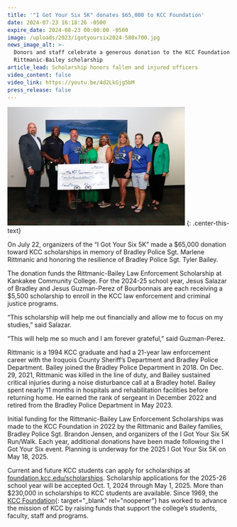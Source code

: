 ```yaml
---
title: '"I Got Your Six 5K" donates $65,000 to KCC Foundation'
date: 2024-07-23 16:18:26 -0500
expire_date: 2024-08-23 00:00:00 -0500
image: /uploads/2023/igotyoursix2024-580x700.jpg
news_image_alt: >-
  Donors and staff celebrate a generous donation to the KCC Foundation for the
  Rittmanic-Bailey scholarship
article_lead: Scholarship honors fallen and injured officers
video_content: false
video_link: https://youtu.be/4d2LkGjg5bM
press_release: false
---
```

![L-R: Dr. Michael Boyd, Chief Eric Springer, Sgt. Brandon Jensen, Dr. Melvina Calvin, Dr. Quincy Rose-Sewell, Kathy Rittmanic-Emme, Lyn Stua, and Kari Nugent](/uploads/2023/igotyoursixdonation-400x267-1.jpg "L-R: Dr. Michael Boyd, Chief Eric Springer, Sgt. Brandon Jensen, Dr. Melvina Calvin, Dr. Quincy Rose-Sewell, Kathy Rittmanic-Emme, Lyn Stua, and Kari Nugent")
{: .center-this-text}

On July 22, organizers of the “I Got Your Six 5K” made a $65,000 donation toward KCC scholarships in memory of Bradley Police Sgt. Marlene Rittmanic and honoring the resilience of Bradley Police Sgt. Tyler Bailey.

The donation funds the Rittmanic-Bailey Law Enforcement Scholarship at Kankakee Community College. For the 2024-25 school year, Jesus Salazar of Bradley and Jesus Guzman-Perez of Bourbonnais are each receiving a $5,500 scholarship to enroll in the KCC law enforcement and criminal justice programs.

“This scholarship will help me out financially and allow me to focus on my studies,” said Salazar.

“This will help me so much and I am forever grateful,” said Guzman-Perez.

Rittmanic is a 1994 KCC graduate and had a 21-year law enforcement career with the Iroquois County Sheriff’s Department and Bradley Police Department. Bailey joined the Bradley Police Department in 2018. On Dec. 29, 2021, Rittmanic was killed in the line of duty, and Bailey sustained critical injuries during a noise disturbance call at a Bradley hotel. Bailey spent nearly 11 months in hospitals and rehabilitation facilities before returning home. He earned the rank of sergeant in December 2022 and retired from the Bradley Police Department in May 2023.

Initial funding for the Rittmanic-Bailey Law Enforcement Scholarships was made to the KCC Foundation in 2022 by the Rittmanic and Bailey families, Bradley Police Sgt. Brandon Jensen, and organizers of the I Got Your Six 5K Run/Walk. Each year, additional donations have been made following the I Got Your Six event. Planning is underway for the 2025 I Got Your Six 5K on May 18, 2025.

Current and future KCC students can apply for scholarships at [foundation.kcc.edu/scholarships](https://foundation.kcc.edu/scholarships "https://foundation.kcc.edu/scholarships"). Scholarship applications for the 2025-26 school year will be accepted Oct. 1, 2024 through May 1, 2025. More than $230,000 in scholarships to KCC students are available. Since 1969, the [KCC Foundation](https://foundation.kcc.edu/ "https://foundation.kcc.edu/"){: target="_blank" rel="noopener"} has worked to advance the mission of KCC by raising funds that support the college’s students, faculty, staff and programs.​​